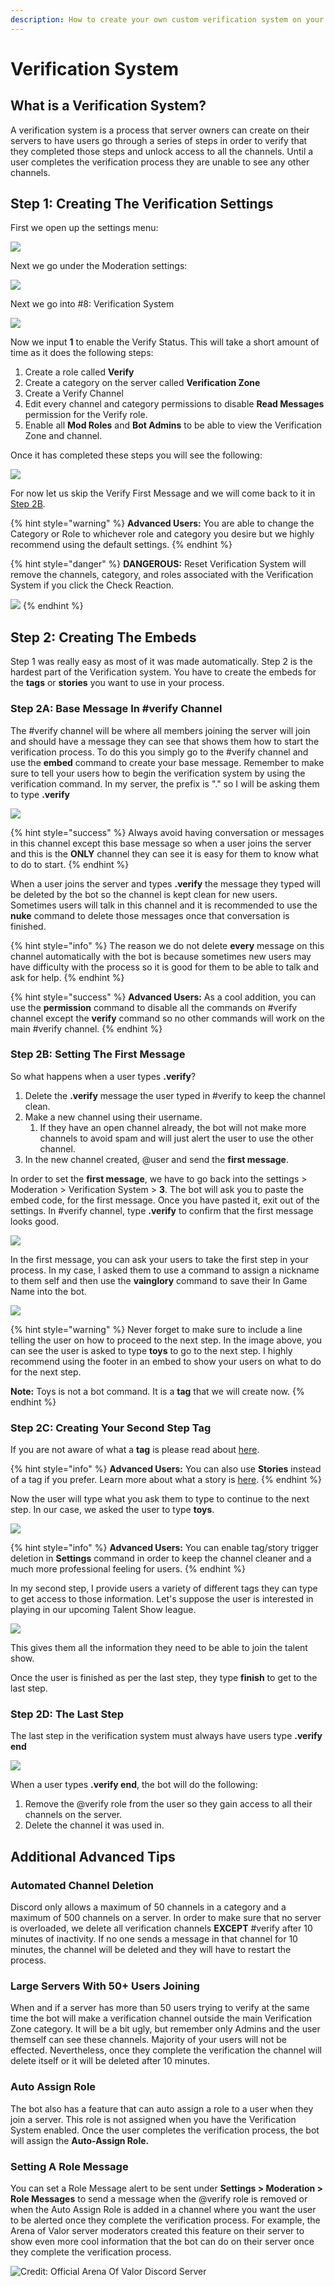```yaml
---
description: How to create your own custom verification system on your server?
---
```


# Verification System

## What is a Verification System?

A verification system is a process that server owners can create on their servers to have users go through a series of steps in order to verify that they completed those steps and unlock access to all the channels. Until a user completes the verification process they are unable to see any other channels.

## Step 1: Creating The Verification Settings

First we open up the settings menu:

![](.gitbook/assets/image%20%2813%29.png)

Next we go under the Moderation settings:

![](.gitbook/assets/image%20%2814%29.png)

Next we go into \#8: Verification System

![](.gitbook/assets/image%20%284%29.png)

Now we input **1** to enable the Verify Status. This will take a short amount of time as it does the following steps:

1. Create a role called **Verify**
2. Create a category on the server called **Verification Zone**
3. Create a Verify Channel
4. Edit every channel and category permissions to disable **Read Messages** permission for the Verify role.
5. Enable all **Mod Roles**  and  **Bot Admins** to be able to view the Verification Zone and channel.

Once it has completed these steps you will see the following:

![](.gitbook/assets/image%20%283%29.png)

For now let us skip the Verify First Message and we will come back to it in [Step 2B](verification-system.md#step-2b-setting-the-first-message).

{% hint style="warning" %}
**Advanced Users:** You are able to change the Category or Role to whichever role and category you desire but we highly recommend using the default settings.
{% endhint %}

{% hint style="danger" %}
**DANGEROUS:** Reset Verification System will remove the channels, category, and roles associated with the Verification System if you click the Check Reaction.

![](.gitbook/assets/image%20%289%29.png)
{% endhint %}

## Step 2: Creating The Embeds

Step 1 was really easy as most of it was made automatically. Step 2 is the hardest part of the Verification system. You have to create the embeds for the **tags** or **stories** you want to use in your process.

### Step 2A: Base Message In \#verify Channel

The \#verify channel will be where all members joining the server will join and should have a message they can see that shows them how to start the verification process. To do this you simply go to the \#verify channel and use the **embed** command to create your base message. Remember to make sure to tell your users how to begin the verification system by using the verification command. In my server, the prefix is "." so I will be asking them to type **.verify**

![](.gitbook/assets/image%20%288%29.png)

{% hint style="success" %}
Always avoid having conversation or messages in this channel except this base message so when a user joins the server and this is the **ONLY** channel they can see it is easy for them to know what to do to start.
{% endhint %}

When a user joins the server and types **.verify** the message they typed will be deleted by the bot so the channel is kept clean for new users. Sometimes users will talk in this channel and it is recommended to use the **nuke** command to delete those messages once that conversation is finished.

{% hint style="info" %}
The reason we do not delete **every** message on this channel automatically with the bot is because sometimes new users may have difficulty with the process so it is good for them to be able to talk and ask for help.
{% endhint %}

{% hint style="success" %}
**Advanced Users:** As a cool addition, you can use the **permission** command to disable all the commands on \#verify channel except the **verify** command so no other commands will work on the main \#verify channel.
{% endhint %}

### Step 2B: Setting The First Message

So what happens when a user types **.verify**?

1. Delete the **.verify** message the user typed in \#verify to keep the channel clean.
2. Make a new channel using their username.
   1. If they have an open channel already, the bot will not make more channels to avoid spam and will just alert the user to use the other channel.
3. In the new channel created, @user and send the **first message**.

In order to set the **first message**, we have to go back into the settings &gt; Moderation &gt; Verification System &gt; **3**. The bot will ask you to paste the embed code, for the first message. Once you have pasted it, exit out of the settings. In \#verify channel, type **.verify** to confirm that the first message looks good.

![](.gitbook/assets/image%20%281%29.png)

In the first message, you can ask your users to take the first step in your process. In my case, I asked them to use a command to assign a nickname to them self and then use the **vainglory** command to save their In Game Name into the bot.

![](.gitbook/assets/image%20%282%29.png)

{% hint style="warning" %}
Never forget to make sure to include a line telling the user on how to proceed to the next step. In the image above, you can see the user is asked to type **toys** to go to the next step. I highly recommend using the footer in an embed to show your users on what to do for the next step.

**Note:** Toys is not a bot command. It is a **tag** that we will create now.
{% endhint %}

### Step 2C: Creating Your Second Step Tag

If you are not aware of what a **tag** is please read about [here](commands/utility/tag.md).

{% hint style="info" %}
**Advanced Users:** You can also use **Stories** instead of a tag if you prefer. Learn more about what a story is [here](commands/utility/stories.md).
{% endhint %}

Now the user will type what you ask them to type to continue to the next step. In our case, we asked the user to type **toys**.

![](.gitbook/assets/image.png)

{% hint style="info" %}
**Advanced Users:** You can enable tag/story trigger deletion in **Settings** command in order to keep the channel cleaner and a much more professional feeling for users.
{% endhint %}

In my second step, I provide users a variety of different tags they can type to get access to those information. Let's suppose the user is interested in playing in our upcoming Talent Show league.

![](.gitbook/assets/image%20%286%29.png)

This gives them all the information they need to be able to join the talent show.

Once the user is finished as per the last step, they type **finish** to get to the last step.

### Step 2D: The Last Step

The last step in the verification system must always have users type **.verify end**

![](.gitbook/assets/image%20%2815%29.png)

When a user types **.verify end**, the bot will do the following:

1. Remove the @verify role from the user so they gain access to all their channels on the server.
2. Delete the channel it was used in.

## Additional Advanced Tips

### Automated Channel Deletion

Discord only allows a maximum of 50 channels in a category and a maximum of 500 channels on a server. In order to make sure that no server is overloaded, we delete all verification channels **EXCEPT** \#verify after 10 minutes of inactivity. If no one sends a message in that channel for 10 minutes, the channel will be deleted and they will have to restart the process.

### Large Servers With 50+ Users Joining

When and if a server has more than 50 users trying to verify at the same time the bot will make a verification channel outside the main Verification Zone category. It will be a bit ugly, but remember only Admins and the user themself can see these channels. Majority of your users will not be effected. Nevertheless, once they complete the verification the channel will delete itself or it will be deleted after 10 minutes.

### Auto Assign Role

The bot also has a feature that can auto assign a role to a user when they join a server. This role is not assigned when you have the Verification System enabled. Once the user completes the verification process, the bot will assign the **Auto-Assign Role.**

### Setting A Role Message

You can set a Role Message alert to be sent under **Settings &gt; Moderation &gt; Role Messages** to send a message when the @verify role is removed or when the Auto Assign Role is added in a channel where you want the user to be alerted once they complete the verification process. For example, the Arena of Valor server moderators created this feature on their server to show even more cool information that the bot can do on their server once they complete the verification process.

![Credit: Official Arena Of Valor Discord Server](.gitbook/assets/image%20%2811%29.png)

